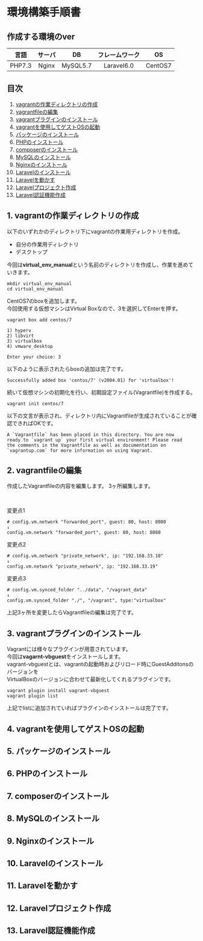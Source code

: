# 環境構築手順書

## 作成する環境のver

| 言語 | サーバ | DB | フレームワーク | OS |
| :---: | :---: | :---: | :---: | :---: |
| PHP7.3 | Nginx | MySQL5.7 | Laravel6.0| CentOS7|

## 目次

1. [vagrantの作業ディレクトリの作成](#1-vagrantの作業ディレクトリの作成)
2. [vagrantfileの編集](#2-vagrantfileの編集)
3. [vagrantプラグインのインストール](#3-vagrantプラグインのインストール)
4. [vagrantを使用してゲストOSの起動](#4-vagrantを使用してゲストosの起動)
5. [パッケージのインストール](#5-パッケージのインストール)
6. [PHPのインストール](#6-phpのインストール)
7. [composerのインストール](#7-composerのインストール)
8. [MySQLのインストール](#8-mysqlのインストール)
9. [Nginxのインストール](#9-nginxのインストール)
10. [Laravelのインストール](#10-laravelのインストール)
11. [Laravelを動かす](#11-laravelを動かす)
12. [Laravelプロジェクト作成](#12-laravelプロジェクト作成)
13. [Laravel認証機能作成](#13-laravel認証機能作成)

## 1. vagrantの作業ディレクトリの作成

以下のいずれかのディレクトリ下にvagrantの作業用ディレクトリを作成。  
* 自分の作業用ディレクトリ
* デスクトップ

今回は**virtual_env_manual**という名前のディレクトリを作成し、作業を進めていきます。

```
mkdir virtual_env_manual
cd virtual_env_manual
```
CentOS7のboxを追加します。  
今回使用する仮想マシンはVirtual Boxなので、3を選択してEnterを押す。

```
vagrant box add centos/7

1) hyperv
2) libvirt
3) virtualbox
4) vmware_desktop

Enter your choice: 3
```

以下のように表示されたらboxの追加は完了です。

```
Successfully added box 'centos/7' (v2004.01) for 'virtualbox'!
```

続いて仮想マシンの初期化を行い、初期設定ファイル(Vagrantfile)を作成する。

```
vagrant init centos/7
```

以下の文言が表示され、ディレクトリ内にVagrantfileが生成されていることが確認できればOKです。

```
A `Vagrantfile` has been placed in this directory. You are now  
ready to `vagrant up` your first virtual environment! Please read  
the comments in the Vagrantfile as well as documentation on  
`vagrantup.com` for more information on using Vagrant.  
```

## 2. vagrantfileの編集

作成したVagrantfileの内容を編集します。
3ヶ所編集します。

<br>

変更点1
```
# config.vm.network "forwarded_port", guest: 80, host: 8080
↓
config.vm.network "forwarded_port", guest: 80, host: 8080
```

変更点2
```
# config.vm.network "private_network", ip: "192.168.33.10"
↓
config.vm.network "private_network", ip: "192.168.33.19"
```

変更点3
```
# config.vm.synced_folder "../data", "/vagrant_data"
↓
config.vm.synced_folder "./", "/vagrant", type:"virtualbox"
```

上記3ヶ所を変更したらVagrantfileの編集は完了です。

## 3. vagrantプラグインのインストール

Vagrantには様々なプラグインが用意されています。  
今回は**vagarnt-vbguest**をインストールします。  
vagrant-vbguestとは、vagrantの起動時およびリロード時にGuestAdditonsのバージョンを  
VirtualBoxのバージョンに合わせて最新化してくれるプラグインです。

```
vagrant plugin install vagrant-vbguest
vagrant plugin list
```

上記でlistに追加されていればプラグインのインストールは完了です。

## 4. vagrantを使用してゲストOSの起動

## 5. パッケージのインストール

## 6. PHPのインストール

## 7. composerのインストール

## 8. MySQLのインストール

## 9. Nginxのインストール

## 10. Laravelのインストール

## 11. Laravelを動かす

## 12. Laravelプロジェクト作成

## 13. Laravel認証機能作成